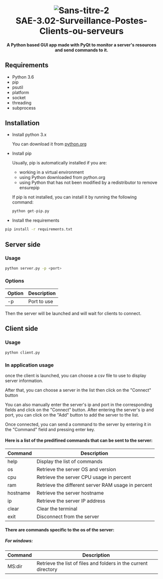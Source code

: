 <h1 align = "center">
    <br>
    <img src="https://i.ibb.co/51VMVkd/Sans-titre-2.png" alt="Sans-titre-2" border="0">
    <br>
    SAE-3.02-Surveillance-Postes-Clients-ou-serveurs
    <br>
</h1>

<h4 align="center">A Python based GUI app made with PyQt to monitor a server's resources and send commands to it.</h4>

## Requirements
- Python 3.6
- pip
- psutil
- platform
- socket
- threading
- subprocess

## Installation
- Install python 3.x

    You can download it from [python.org](https://www.python.org/downloads/)

- Install pip

    Usually, pip is automatically installed if you are:

    - working in a virtual environment
    - using Python downloaded from python.org
    - using Python that has not been modified by a redistributor to remove ensurepip

    If pip is not installed, you can install it by running the following command:

    ```bash
    python get-pip.py
    ```

- Install the requirements
```bash
pip install -r requirements.txt
```

## Server side

### Usage
```bash
python server.py -p <port>
```

### Options

| Option | Description |
| ------ | ----------- |
| -p     | Port to use |

Then the server will be launched and will wait for clients to connect.

## Client side

### Usage
```bash
python client.py
```

### In application usage

once the client is launched, you can choose a csv file to use to display server information.

After that, you can choose a server in  the list then click on the "Connect" button

You can also manually enter the server's ip and port in the corresponding fields and click on the "Connect" button.
After entering the server's ip and port, you can click on the "Add" button to add the server to the list.

Once connected, you can send a command to the server by entering it in the "Command" field and pressing enter key.

#### Here is a list of the  predifined commands that can be sent to the server:

| Command | Description |
| ------- | ----------- |
| help    | Display the list of commands |
| os      | Retrieve the server OS and version |
| cpu     | Retrieve the server CPU usage in percent |
| ram     | Retrieve the different server RAM usage in percent |
| hostname| Retrieve the server hostname |
| ip      | Retrieve the server IP address |
| clear   | Clear the terminal |
| exit    | Disconnect from the server |

#### There are commands specific to the os of the server:

##### For windows:

| Command | Description |
| ------- | ----------- |
| MS:dir  | Retrieve the list of files and folders in the current directory |

